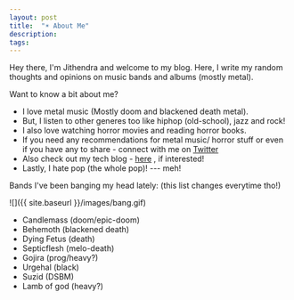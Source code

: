 ```yaml
---
layout: post
title:  "☀︎ About Me"
description: 
tags: 
---
```


Hey there, I'm Jithendra and welcome to my blog. Here, I write my random thoughts and opinions on music bands and albums (mostly metal).

Want to know a bit about me?
- I love metal music (Mostly doom and blackened death metal).
- But, I listen to other generes too like hiphop (old-school), jazz and rock!
- I also love watching horror movies and reading horror books.
- If you need any recommendations for metal music/ horror stuff or even if you have any to share - connect with me on [Twitter](https://twitter.com/jithendrabsy) 
- Also check out my tech blog - [here](https://jithendrabsy.github.io/blog/) , if interested!
- Lastly, I hate pop (the whole pop)! --- meh!


Bands I've been banging my head lately: (this list changes everytime tho!)

![]({{ site.baseurl }}/images/bang.gif)

- Candlemass (doom/epic-doom)
- Behemoth (blackened death)
- Dying Fetus (death)
- Septicflesh (melo-death)
- Gojira (prog/heavy?)
- Urgehal (black)
- Suzid (DSBM)
- Lamb of god (heavy?)
